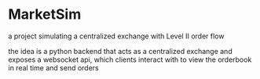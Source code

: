 # MarketSim
a project simulating a centralized exchange with Level II order flow

the idea is a python backend that acts as a centralized exchange and exposes a websocket api, which clients interact with to view the orderbook in real time and send orders
